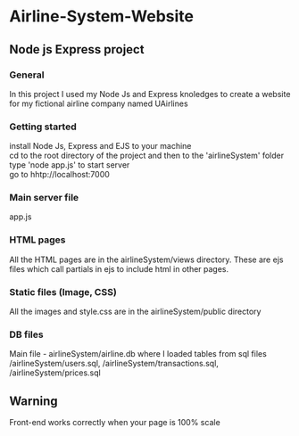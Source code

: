 # Airline-System-Website
## Node js Express project 
### General
In this project I used my Node Js and Express knoledges to create a website for my fictional airline company named UAirlines


### Getting started
install Node Js, Express and EJS to your machine <br/>
cd to the root directory of the project and then to the 'airlineSystem' folder<br/>
type 'node app.js' to start server<br/>
go to hhtp://localhost:7000

### Main server file

app.js

### HTML pages
All the HTML pages are in the airlineSystem/views directory. These are ejs files which call partials in ejs to include html in other pages.

### Static files (Image, CSS)
All the images and style.css are in the airlineSystem/public directory

### DB files 
Main file - airlineSystem/airline.db where I loaded tables from sql files /airlineSystem/users.sql, /airlineSystem/transactions.sql, /airlineSystem/prices.sql

## Warning
Front-end works correctly when your page is 100% scale

